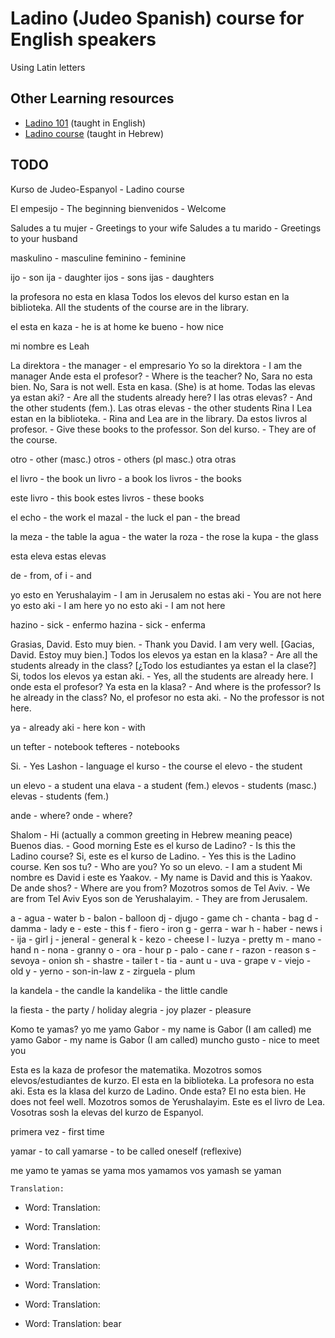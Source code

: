 # Ladino (Judeo Spanish) course for English speakers

Using Latin letters

## Other Learning resources

* [Ladino 101](https://www.youtube.com/watch?v=MTgs0VlkP_E&list=PLG7gXVhDoTAKrqy1jGn4QcQ4Mwk6YB8Tc&index=3) (taught in English)
* [Ladino course](https://www.youtube.com/watch?v=H8Pt-AS0ppM&list=PL26BCA5DA78235E0D) (taught in Hebrew)


## TODO


Kurso de Judeo-Espanyol - Ladino course

El empesijo - The beginning
bienvenidos - Welcome

Saludes a tu mujer  - Greetings to your wife
Saludes a tu marido - Greetings to your husband

maskulino - masculine
feminino - feminine


ijo  - son
ija  - daughter
ijos - sons
ijas - daughters


la profesora no esta en klasa
Todos los elevos del kurso estan en la biblioteka. All the students of the course are in the library.


el esta en kaza - he is at home
ke bueno - how nice

mi nombre es Leah


La direktora - the manager - el empresario
Yo so la direktora - I am the manager
Ande esta el profesor? - Where is the teacher?
No, Sara no esta bien. No, Sara is not well.
Esta en kasa. (She) is at home.
Todas las elevas ya estan aki? - Are all the students already here?
I las otras elevas? - And the other students (fem.).
Las otras elevas - the other students
Rina I Lea estan en la biblioteka. - Rina and Lea are in the library.
Da estos livros al profesor. - Give these books to the professor.
Son del kurso. - They are of the course.

otro - other (masc.)
otros - others (pl masc.)
otra
otras

el livro - the book
un livro - a book
los livros - the books

este livro - this book
estes livros - these books

el echo  - the work
el mazal - the luck
el pan -  the bread

la meza - the table
la agua - the water
la roza - the rose
la kupa - the glass


esta eleva
estas elevas

de - from, of
i  - and

yo esto en Yerushalayim - I am in Jerusalem
no estas aki            - You are not here
yo esto aki             - I am here
yo no esto aki          - I am not here

hazino - sick - enfermo
hazina - sick - enferma

Grasias, David. Esto muy bien.                - Thank you David. I am very well.    [Gacias, David. Estoy muy bien.]
Todos los elevos ya estan en la klasa?        - Are all the students already in the class? [¿Todo los estudiantes ya estan el la clase?]
Si, todos los elevos ya estan aki.            - Yes, all the students are already here.
I onde esta el profesor? Ya esta en la klasa? - And where is the professor? Is he already in the class?
No, el profesor no esta aki.                  - No the professor is not here.

ya  - already
aki - here
kon - with



un tefter - notebook
tefteres - notebooks

Si.      - Yes
Lashon   - language
el kurso - the course
el elevo - the student

un elevo  - a student
una elava - a student (fem.)
elevos  - students (masc.)
elevas  - students (fem.)

ande  - where?
onde  - where?

Shalom                               - Hi (actually a common greeting in Hebrew meaning peace)
Buenos dias.                         - Good morning
Este es el kurso de Ladino?          - Is this the Ladino course?
Si, este es el kurso de Ladino.      - Yes this is the Ladino course.
Ken sos tu?                          - Who are you?
Yo so un elevo.                      - I am a student
Mi nombre es David i este es Yaakov. - My name is David and this is Yaakov.
De ande shos?                        - Where are you from?
Mozotros somos de Tel Aviv.          - We are from Tel Aviv
Eyos son de Yerushalayim.            - They are from Jerusalem.


a  - agua     - water
b  - balon    - balloon
dj - djugo    - game
ch - chanta   - bag
d  - damma    - lady
e  - este     - this
f  - fiero    - iron
g  - gerra    - war
h  - haber    - news
i  - ija      - girl
j  - jeneral  - general
k  - kezo     - cheese
l  - luzya    - pretty
m  - mano     - hand
n  - nona     - granny
o  - ora      - hour
p  - palo     - cane
r  - razon    - reason
s  - sevoya   - onion
sh - shastre  - tailer
t  - tia      - aunt
u  - uva      - grape
v  - viejo    - old
y  - yerno    - son-in-law
z  - zirguela - plum

la kandela - the candle
la kandelika - the little candle

la fiesta - the party / holiday
alegria - joy
plazer - pleasure

Komo te yamas?
yo me yamo Gabor - my name is Gabor (I am called)
me yamo Gabor - my name is Gabor (I am called)
muncho gusto - nice to meet you

Esta es la kaza de profesor the matematika.
Mozotros somos elevos/estudiantes de kurzo.
El esta en la biblioteka.
La profesora no esta aki.
Esta es la klasa del kurzo de Ladino.
Onde esta?
El no esta bien. He does not feel well.
Mozotros somos de Yerushalayim.
Este es el livro de Lea.
Vosotras sosh la elevas del kurzo de Espanyol.

primera vez - first time


yamar - to call
yamarse - to be called oneself (reflexive)

me yamo
te yamas
se yama
mos yamamos
vos yamash
se yaman


    Translation: 
  - Word: 
    Translation: 
  - Word: 
    Translation: 
  - Word: 
    Translation: 
  - Word: 
    Translation: 
  - Word: 
    Translation: 
  - Word: 
    Translation: 



  - Word: 
    Translation: bear

